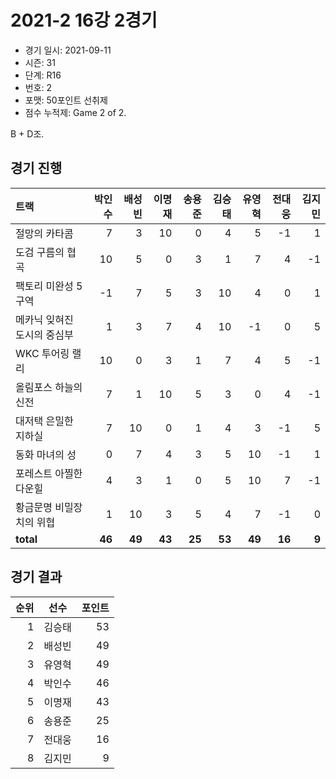 # 2021-2 16강 2경기

- 경기 일시: 2021-09-11
- 시즌: 31
- 단계: R16
- 번호: 2
- 포맷: 50포인트 선취제
- 점수 누적제: Game 2 of 2.



B + D조.

## 경기 진행

| 트랙 | 박인수 | 배성빈 | 이명재 | 송용준 | 김승태 | 유영혁 | 전대웅 | 김지민 |
|:---|---:|---:|---:|---:|---:|---:|---:|---:|
| 절망의 카타콤 | 7 | 3 | 10 | 0 | 4 | 5 | -1 | 1 |
| 도검 구름의 협곡 | 10 | 5 | 0 | 3 | 1 | 7 | 4 | -1 |
| 팩토리 미완성 5구역 | -1 | 7 | 5 | 3 | 10 | 4 | 0 | 1 |
| 메카닉 잊혀진 도시의 중심부 | 1 | 3 | 7 | 4 | 10 | -1 | 0 | 5 |
| WKC 투어링 랠리 | 10 | 0 | 3 | 1 | 7 | 4 | 5 | -1 |
| 올림포스 하늘의 신전 | 7 | 1 | 10 | 5 | 3 | 0 | 4 | -1 |
| 대저택 은밀한 지하실 | 7 | 10 | 0 | 1 | 4 | 3 | -1 | 5 |
| 동화 마녀의 성 | 0 | 7 | 4 | 3 | 5 | 10 | -1 | 1 |
| 포레스트 아찔한 다운힐 | 4 | 3 | 1 | 0 | 5 | 10 | 7 | -1 |
| 황금문명 비밀장치의 위협 | 1 | 10 | 3 | 5 | 4 | 7 | -1 | 0 |
| __total__ | __46__ | __49__ | __43__ | __25__ | __53__ | __49__ | __16__ | __9__ |




## 경기 결과

| 순위 | 선수 | 포인트 |
|---:|:---:|---:|
| 1 | 김승태 | 53 |
| 2 | 배성빈 | 49 |
| 3 | 유영혁 | 49 |
| 4 | 박인수 | 46 |
| 5 | 이명재 | 43 |
| 6 | 송용준 | 25 |
| 7 | 전대웅 | 16 |
| 8 | 김지민 | 9 |

